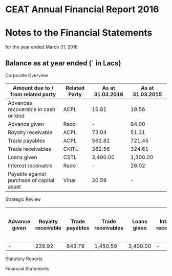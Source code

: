 # CEAT Annual Financial Report 2016

# Notes to the Financial Statements

for the year ended March 31, 2016

## Balance as at year ended (` in Lacs)

Corporate Overview

|Amount due to / from related party|Related Party|As at 31.03.2016|As at 31.03.2015|
|---|---|---|---|
|Advances recoverable in cash or kind|ACPL|16.81|19.56|
|Advance given|Rado|-|84.00|
|Royalty receivable|ACPL|73.04|51.31|
|Trade payables|ACPL|562.82|721.45|
|Trade receivables|CKITL|382.56|324.61|
|Loans given|CSTL|3,400.00|1,300.00|
|Interest receivable|Rado|-|26.02|
|Payable against purchase of capital asset|Vinar|30.59|-|

Strategic Review

|Advance given|Royalty receivable|Trade payables|Trade receivables|Loans given|Interest receivable|Payable against purchase of capital asset|
|---|---|---|---|---|---|---|
|-|239.92|843.79|1,450.59|3,400.00|-|30.59|

Statutory Reports

Financial Statements